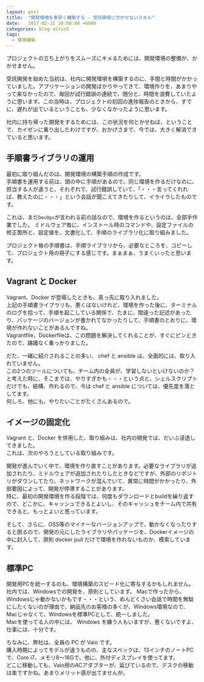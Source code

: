 ```yaml
---
layout: post
title:  "開発環境を素早く構築する - 受託開発に欠かせないスキル"
date:   2017-02-21 10:00:00 +0900
categories: blog altus5
tags:
  - 環境構築
---
```


プロジェクトの立ち上がりをスムーズにキメるためには、開発環境の整備が、かかせません。  

受託開発を始めた当初は、社内に開発環境を構築するのに、手間と時間がかかっていました。アプリケーションの開発ばかりやってきて、環境作りを、あまりやって来なかったので、毎回が試行錯誤の連続で、随分と、時間を浪費していたように思います。この当時は、プロジェクトの初回の進捗報告のときから、すでに、遅れが出ているということも、少なくなかったように思います。  

社内に持ち帰った開発をするためには、この状況を何とかせねば、ということで、カイゼンに乗り出したわけですが、おかげさまで、今では、大きく解消できていると思います。  

## 手順書ライブラリの運用

最初に取り組んだのは、開発環境の構築手順の作成です。  
手順書を運用する前は、頭の中に手順があるので、同じ環境を作るだけなのに、担当する人が違うと、それぞれで、試行錯誤していて、「・・・言ってくれれば、教えたのに・・・」という会話が聞こえてきたりして、イライラしたものです。  

これは、まだ`DevOps`が言われる前の話なので、環境を作るというのは、全部手作業でした。
ミドルウェア毎に、インストール時のコマンドや、設定ファイルの修正箇所と、設定値を、文書化して、手順のライブラリ化に取り組みました。  

プロジェクト毎の手順書は、手順ライブラリから、必要なところを、コピーして、プロジェクト用の冊子にする感じです。まぁまぁ、うまくいったと思います。

## Vagrant と Docker

Vagrant、Docker が登場したときも、真っ先に取り入れました。  
上記の手順書ライブラリも、悪くはないけれど、環境を作った後に、ターミナルのログを拾って、手順を起こしている関係で、たまに、間違った記述があったり、パッケージのバージョンが書かれてなかったりして、手順書のとおりに、環境が作れないことがあるんですね。  
Vagrantfile、Dockerfileは、この問題を解決してくれることが、すぐにピンときたので、躊躇なく乗っかりました。  

だた、一緒に紹介されることの多い、 chef と ansible は、全面的には、取り入れていません。  
この2つのツールについても、チーム内の全員が、学習しないといけないのか？と考えた時に、そこまでは、やりすぎかも・・・という点と、シェルスクリプトだけでも、結構、作れるので、今は chef と ansible については、優先度を落としてます。  
何しろ、他にも、やりたいことがたくさんあるので。

## イメージの固定化

Vagrant と、Docker を併用した、取り組みは、社内の開発では、だいぶ浸透してきました。  
これは、次のやろうとしている取り組みです。  

開発が進んでいく中で、環境を作り直すことがあります。必要なライブラリが追加されたり、ミドルウェアが追加されたりしたときなどですが、外部のリポジトリがダウンしてたり、ネットワークが混んでいて、異常に時間がかかったり、外部要因によって、開発が停滞することがあります。  
特に、最初の開発環境を作る段階では、何度もダウンロードとbuildを繰り返すので、どこかに、キャッシュできるとよいし、そのキャッシュをチーム内で共有できると、もっとよいと思っています。  

そして、さらに、OSS等のマイナーなバージョンアップで、動かなくなったりすると困るので、開発の元にしたライブラリやパッケージを、Dockerイメージの中に封入して、原則 docker pull だけで環境を作れないものか、模索しています。

## 標準PC

開発用PCを統一するのも、環境構築のスピード化に寄与するかもしれません。  
社内では、Windowsでの開発を、原則としています。
Macで作ったから、Windowsじゃ動かないかもです・・・という、めんどくさい会話で時間を無駄にしたくないのが理由で、納品先のお客様の多くが、Windows環境なので、Macじゃなくて、Windowsを標準PCとして、統一しました。  
Macを使ってる人の中には、 Windows を嫌う人もいますが、悪くないですよ、仕事には、十分です。  

ちなみに、弊社は、全員の PC が Vaio です。  
購入時期によってモデルが違うものの、主なスペックは、13インチのノートPCで、Core i7、メモリ8～16Gで、他に、外付ディスプレイを使ってます。  
どこに移動しても、Vaio用のACアダプターが、延びているので、デスクの移動は楽ですかね。あまりメリット感が出てませんが。  

